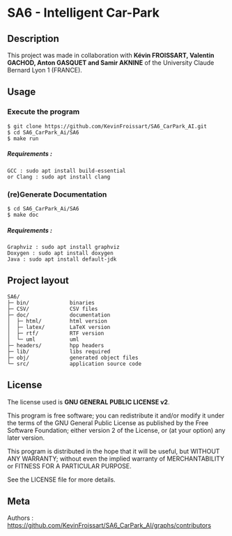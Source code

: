 # SA6 - Intelligent Car-Park

## Description
This project was made in collaboration with **Kévin FROISSART, Valentin GACHOD, Anton GASQUET and Samir AKNINE** of the University Claude Bernard Lyon 1 (FRANCE).

## Usage
### Execute the program
```
$ git clone https://github.com/KevinFroissart/SA6_CarPark_AI.git
$ cd SA6_CarPark_Ai/SA6
$ make run
```

##### Requirements :
```
GCC : sudo apt install build-essential
or Clang : sudo apt install clang
```


### (re)Generate Documentation
```
$ cd SA6_CarPark_Ai/SA6
$ make doc 
```

##### Requirements :
```
Graphviz : sudo apt install graphviz
Doxygen : sudo apt install doxygen
Java : sudo apt install default-jdk
```

Project layout
--------------
    SA6/
    ├─ bin/             binaries
    ├─ CSV/             CSV files
    ├─ doc/             documentation
    │  ├─ html/         html version
    │  ├─ latex/        LaTeX version
    │  ├─ rtf/          RTF version
    │  └─ uml           uml
    ├─ headers/         hpp headers
    ├─ lib/             libs required
    ├─ obj/             generated object files
    └─ src/             application source code

## License
The license used is **GNU GENERAL PUBLIC LICENSE v2**.

This program is free software; you can redistribute it and/or modify it under the terms of the GNU General Public License as published by the Free Software Foundation; either version 2 of the License, or (at your option) any later version.

This program is distributed in the hope that it will be useful, but WITHOUT ANY WARRANTY; without even the implied warranty of MERCHANTABILITY or FITNESS FOR A PARTICULAR PURPOSE.

See the LICENSE file for more details.

## Meta
Authors : https://github.com/KevinFroissart/SA6_CarPark_AI/graphs/contributors
